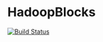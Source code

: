 # HadoopBlocks

[![Build Status](https://travis-ci.org/tanmaykm/HadoopBlocks.jl.svg?branch=master)](https://travis-ci.org/tanmaykm/HadoopBlocks.jl)
